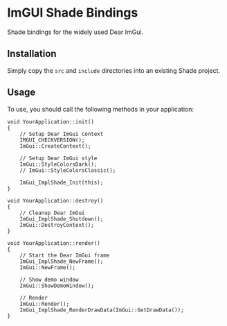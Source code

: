 # ImGUI Shade Bindings
Shade bindings for the widely used Dear ImGui.

## Installation
Simply copy the `src` and `include` directories into an existing Shade project.

## Usage
To use, you should call the following methods in your application:
```
void YourApplication::init()
{
    // Setup Dear ImGui context
    IMGUI_CHECKVERSION();
    ImGui::CreateContext();

    // Setup Dear ImGui style
    ImGui::StyleColorsDark();
    // ImGui::StyleColorsClassic();

    ImGui_ImplShade_Init(this);
}

void YourApplication::destroy()
{
    // Cleanup Dear ImGui
    ImGui_ImplShade_Shutdown();
    ImGui::DestroyContext();
}

void YourApplication::render()
{
    // Start the Dear ImGui frame
    ImGui_ImplShade_NewFrame();
    ImGui::NewFrame();

    // Show demo window
    ImGui::ShowDemoWindow();

    // Render
    ImGui::Render();
    ImGui_ImplShade_RenderDrawData(ImGui::GetDrawData());
}
```